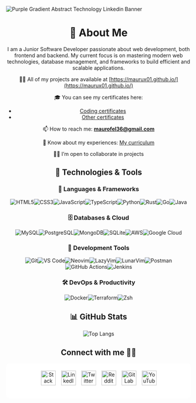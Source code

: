 
![Purple Gradient Abstract Technology Linkedin Banner](https://github.com/user-attachments/assets/06fbd9b9-9482-439f-abc9-3d0205a1cdcf)

<div align="center">

# 📝 About Me
I am a Junior Software Developer passionate about web development, both frontend and backend. My current focus is on mastering modern web technologies, database management, and frameworks to build efficient and scalable applications.

👨‍💻 All of my projects are available at [https://maurux01.github.io/](https://maurux01.github.io/)  

🎓 You can see my certificates here:  
- [Coding certificates](https://drive.google.com/drive/folders/1Sq5hnD3T1hJmHeicdiXK0TyH4OPDFrV3)  
- [Other certificates](https://drive.google.com/drive/folders/1yW6YV73z90q1kUUwXLvQkCM7AZ8X2lTO)  

📫 How to reach me: **maurofel36@gmail.com**  

📄 Know about my experiences: [My curriculum](https://drive.google.com/file/d/1jWo6rGPY5Gjf7cLy88XKt0zkzlYzjoPM/view?usp=drive_link)  

👷‍♂️ I’m open to collaborate in projects  

</div>

<div align="center">
<div align="center">
  
## 🚀 **Technologies & Tools**

### 📌 **Languages & Frameworks**
![HTML5](https://img.shields.io/badge/HTML5-E34F26?style=for-the-badge&logo=html5&logoColor=white)![CSS3](https://img.shields.io/badge/CSS3-1572B6?style=for-the-badge&logo=css3&logoColor=white)![JavaScript](https://img.shields.io/badge/JavaScript-F7DF1E?style=for-the-badge&logo=javascript&logoColor=black)![TypeScript](https://img.shields.io/badge/TypeScript-3178C6?style=for-the-badge&logo=typescript&logoColor=white)![Python](https://img.shields.io/badge/Python-3776AB?style=for-the-badge&logo=python&logoColor=white)![Rust](https://img.shields.io/badge/Rust-000000?style=for-the-badge&logo=rust&logoColor=white)![Go](https://img.shields.io/badge/Go-00ADD8?style=for-the-badge&logo=go&logoColor=white)![Java](https://img.shields.io/badge/Java-ED8B00?style=for-the-badge&logo=openjdk&logoColor=white)

### 🗄️ **Databases & Cloud**
![MySQL](https://img.shields.io/badge/MySQL-4479A1?style=for-the-badge&logo=mysql&logoColor=white)![PostgreSQL](https://img.shields.io/badge/PostgreSQL-4169E1?style=for-the-badge&logo=postgresql&logoColor=white)![MongoDB](https://img.shields.io/badge/MongoDB-47A248?style=for-the-badge&logo=mongodb&logoColor=white)![SQLite](https://img.shields.io/badge/SQLite-003B57?style=for-the-badge&logo=sqlite&logoColor=white)![AWS](https://img.shields.io/badge/AWS-232F3E?style=for-the-badge&logo=amazon-aws&logoColor=white)![Google Cloud](https://img.shields.io/badge/Google_Cloud-4285F4?style=for-the-badge&logo=google-cloud&logoColor=white)  


### 🔧 **Development Tools**
![Git](https://img.shields.io/badge/Git-F05032?style=for-the-badge&logo=git&logoColor=white)![VS Code](https://img.shields.io/badge/VS_Code-007ACC?style=for-the-badge&logo=visual-studio-code&logoColor=white)![Neovim](https://img.shields.io/badge/Neovim-57A143?style=for-the-badge&logo=neovim&logoColor=white)![LazyVim](https://img.shields.io/badge/LazyVim-51A8B8?style=for-the-badge&logo=neovim&logoColor=white)![LunarVim](https://img.shields.io/badge/LunarVim-FF4500?style=for-the-badge&logo=neovim&logoColor=white)![Postman](https://img.shields.io/badge/Postman-FF6C37?style=for-the-badge&logo=postman&logoColor=white)  
![GitHub Actions](https://img.shields.io/badge/GitHub_Actions-2088FF?style=for-the-badge&logo=github-actions&logoColor=white)![Jenkins](https://img.shields.io/badge/Jenkins-D24939?style=for-the-badge&logo=jenkins&logoColor=white)

### 🛠️ **DevOps & Productivity**
![Docker](https://img.shields.io/badge/Docker-2496ED?style=for-the-badge&logo=docker&logoColor=white)![Terraform](https://img.shields.io/badge/Terraform-623CE4?style=for-the-badge&logo=terraform&logoColor=white)![Zsh](https://img.shields.io/badge/Zsh-4285F4?style=for-the-badge&logo=gnu&logoColor=white) 

</div>



## 📊 **GitHub Stats**  

![Top Langs](https://github-readme-stats.vercel.app/api/top-langs/?username=maurux01&layout=compact&theme=tokyonight&hide_border=true)  





## Connect with me 🤝🏻
<div style="display: flex; flex-direction: column; align-items: center; background-color: white; padding: 20px; border-radius: 10px;">
  
  <!-- Social Icons -->
  <div style="display: flex; flex-wrap: wrap; gap: 15px; justify-content: center; padding-bottom: 15px;">
    <a href="https://stackoverflow.com/users/28065944/mauro-infante" target="_blank">
      <img src="https://img.icons8.com/fluency/48/stackoverflow.png" alt="Stack Overflow" style="width: 40px; height: 40px; transition: transform 0.2s;" onmouseover="this.style.transform='scale(1.2)'" onmouseout="this.style.transform='scale(1)'">
    </a>
    <a href="https://linkedin.com/in/infmauro" target="_blank">
      <img src="https://img.icons8.com/fluency/48/linkedin.png" alt="LinkedIn" style="width: 40px; height: 40px; transition: transform 0.2s;" onmouseover="this.style.transform='scale(1.2)'" onmouseout="this.style.transform='scale(1)'">
    </a>
    <a href="https://twitter.com/maufel2" target="_blank">
      <img src="https://img.icons8.com/fluency/48/twitterx.png" alt="Twitter" style="width: 40px; height: 40px; transition: transform 0.2s;" onmouseover="this.style.transform='scale(1.2)'" onmouseout="this.style.transform='scale(1)'">
    </a>
    <a href="https://www.reddit.com/user/maxinff/" target="_blank">
      <img src="https://img.icons8.com/fluency/48/reddit.png" alt="Reddit" style="width: 40px; height: 40px; transition: transform 0.2s;" onmouseover="this.style.transform='scale(1.2)'" onmouseout="this.style.transform='scale(1)'">
    </a>
    <a href="https://gitlab.com/Maurux01" target="_blank">
<img src="https://img.icons8.com/color/48/gitlab.png" alt="GitLab" style="width: 40px; height: 40px; transition: transform 0.2s;" onmouseover="this.style.transform='scale(1.2)'" onmouseout="this.style.transform='scale(1)'">

   </a>
    <a href="https://www.youtube.com/@maurux01" target="_blank">
      <img src="https://img.icons8.com/fluency/48/youtube-play.png" alt="YouTube" style="width: 40px; height: 40px; transition: transform 0.2s;" onmouseover="this.style.transform='scale(1.2)'" onmouseout="this.style.transform='scale(1)'">
    </a>
  </div>
  </div>

 
